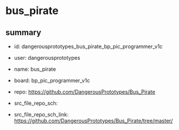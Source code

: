 # bus_pirate
 
## summary 
* id: dangerousprototypes_bus_pirate_bp_pic_programmer_v1c
* user: dangerousprototypes
* name: bus_pirate
* board: bp_pic_programmer_v1c
* repo: https://github.com/DangerousPrototypes/Bus_Pirate



* src_file_repo_sch: 
* src_file_repo_sch_link: https://github.com/DangerousPrototypes/Bus_Pirate/tree/master/






